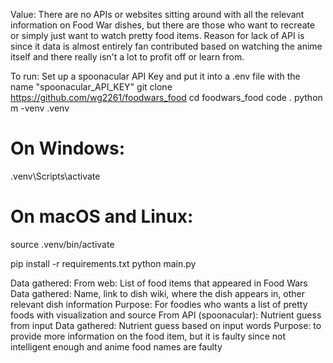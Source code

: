 Value: 
There are no APIs or websites sitting around with all the relevant information on Food War dishes, but there are those who want to recreate or simply just want to watch pretty food items. Reason for lack of API is since it data is almost entirely fan contributed based on watching the anime itself and there really isn't a lot to profit off or learn from.

To run:
Set up a spoonacular API Key and put it into a .env file with the name "spoonacular_API_KEY"
git clone https://github.com/wg2261/foodwars_food
cd foodwars_food
code .
python m -venv .venv
# On Windows:
.venv\Scripts\activate

# On macOS and Linux:
source .venv/bin/activate

pip install -r requirements.txt
python main.py

Data gathered:
From web: List of food items that appeared in Food Wars
  Data gathered: Name, link to dish wiki, where the dish appears in, other relevant dish information
  Purpose: For foodies who wants a list of pretty foods with visualization and source
From API (spoonacular): Nutrient guess from input
  Data gathered: Nutrient guess based on input words
  Purpose: to provide more information on the food item, but it is faulty since not intelligent enough and anime food names are faulty


